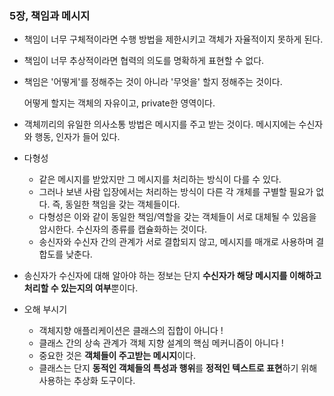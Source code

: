 ### 5장, 책임과 메시지

- 책임이 너무 구체적이라면 수행 방법을 제한시키고 객체가 자율적이지 못하게 된다.

- 책임이 너무 추상적이라면 협력의 의도를 명확하게 표현할 수 없다. 

- 책임은 '어떻게'를 정해주는 것이 아니라 '무엇을' 할지 정해주는 것이다.

  어떻게 할지는 객체의 자유이고, private한 영역이다.

- 객체끼리의 유일한 의사소통 방법은 메시지를 주고 받는 것이다. 메시지에는 수신자와 행동, 인자가 들어 있다.

- 다형성

  - 같은 메시지를 받았지만 그 메시지를 처리하는 방식이 다를 수 있다.
  - 그러나 보낸 사람 입장에서는 처리하는 방식이 다른 각 개체를 구별할 필요가 없다. 즉, 동일한 책임을 갖는 객체들이다.
  - 다형성은 이와 같이 동일한 책임/역할을 갖는 객체들이 서로 대체될 수 있음을 암시한다. 수신자의 종류를 캡슐화하는 것이다.
  - 송신자와 수신자 간의 관계가 서로 결합되지 않고, 메시지를 매개로 사용하며 결합도를 낮춘다.

- 송신자가 수신자에 대해 알아야 하는 정보는 단지 **수신자가 해당 메시지를 이해하고 처리할 수 있는지의 여부**뿐이다.

- 오해 부시기

  - 객체지향 애플리케이션은 클래스의 집합이 아니다 !
  - 클래스 간의 상속 관계가 객체 지향 설계의 핵심 메커니즘이 아니다 !
  - 중요한 것은 **객체들이 주고받는 메시지**이다.
  - 클래스는 단지 **동적인 객체들의 특성과 행위**를 **정적인 텍스트로 표현**하기 위해 사용하는 추상화 도구이다.

